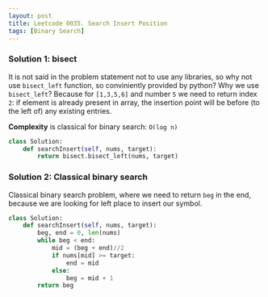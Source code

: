 ```yaml
---
layout: post
title: Leetcode 0035. Search Insert Position
tags: [Binary Search]
---
```


### Solution 1: bisect
It is not said in the problem statement not to use any libraries, so why not use `bisect_left` function, so conviniently provided by python? Why we use `bisect_left`? Because for `[1,3,5,6]` and number `5` we need to return index `2`: if element is already present in array, the insertion point will be before (to the left of) any existing entries.

**Complexity** is classical for binary search: `O(log n)`

```python
class Solution:
    def searchInsert(self, nums, target):
        return bisect.bisect_left(nums, target)
```

### Solution 2: Classical binary search

Classical binary search problem, where we need to return `beg` in the end, because we are looking for left place to insert our symbol.

```python
class Solution:
    def searchInsert(self, nums, target):
        beg, end = 0, len(nums)
        while beg < end:
            mid = (beg + end)//2
            if nums[mid] >= target:
                end = mid
            else:
                beg = mid + 1
        return beg
```